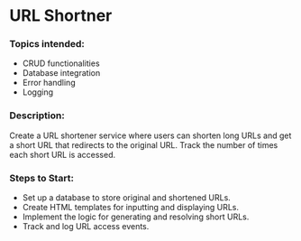 # URL Shortner

### Topics intended:

- CRUD functionalities
- Database integration
- Error handling
- Logging

### Description:

Create a URL shortener service where users can shorten long URLs and get a short URL that redirects to the original URL.
Track the number of times each short URL is accessed.

### Steps to Start:

- Set up a database to store original and shortened URLs.
- Create HTML templates for inputting and displaying URLs.
- Implement the logic for generating and resolving short URLs.
- Track and log URL access events.